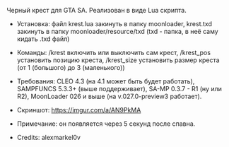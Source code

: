 Черный крест для GTA SA. Реализован в виде Lua скрипта.

- Установка: файл krest.lua закинуть в папку moonloader, krest.txd закинуть в папку moonloader/resource/txd (txd - папка, в неё саму кидать .txd файл)

- Команды: /krest включить или выключить сам крест, /krest_pos установить позицию креста, /krest_size установить размер креста (от 1 (большого) до 3 (маленького))

- Требования: CLEO 4.3 (на 4.1 может быть будет работать), SAMPFUNCS 5.3.3+ (выше поддерживает), SA-MP 0.3.7 - R1 (ну или R2), MoonLoader 026 и выше (на v.027.0-preview3 работает).

- Скриншот: https://imgur.com/a/AN9PkMA

- Примечание: он появляется через 5 секунд после спавна.

- Credits: alexmarkel0v
